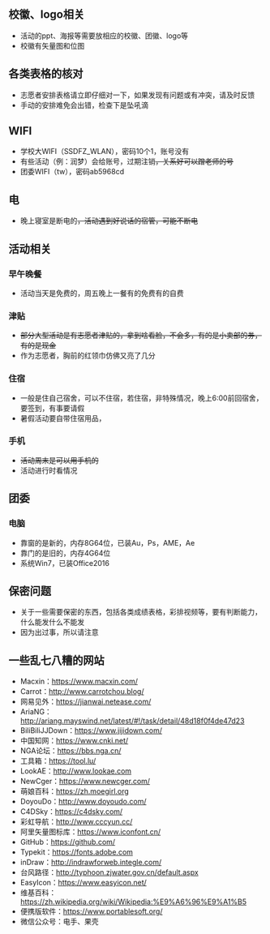 ## 校徽、logo相关
* 活动的ppt、海报等需要放相应的校徽、团徽、logo等
* 校徽有矢量图和位图

## 各类表格的核对
* 志愿者安排表格请立即仔细对一下，如果发现有问题或有冲突，请及时反馈
* 手动的安排难免会出错，检查下是坠吼滴

## WIFI
* 学校大WIFI（SSDFZ_WLAN），<c>密码10个1</c>，账号没有
* 有些活动（例：润梦）会给账号，过期注销<c><del>，关系好可以蹭老师的号</del></c>
* 团委WIFI（tw），<c>密码ab5968cd</c>

## 电
* 晚上寝室是断电的<c><del>，活动遇到好说话的宿管，可能不断电</del></c>

## 活动相关
### 早午晚餐
* 活动当天是免费的，周五晚上一餐有的免费有的自费

### 津贴
* <c><del>部分大型活动是有志愿者津贴的，拿到啥看脸，不会多，有的是小卖部的券，有的是现金</del></c>
* 作为志愿者，胸前的红领巾仿佛又亮了几分

### 住宿
* 一般是住自己宿舍，可以不住宿，若住宿，非特殊情况，晚上6:00前回宿舍，要签到，有事要请假
* 暑假活动要自带住宿用品，

### 手机
* <c><del>活动周末是可以用手机的</del></c>
* 活动进行时看情况

## 团委
### 电脑
* 靠窗的是新的，内存8G64位，已装Au，Ps，AME，Ae
* 靠门的是旧的，内存4G64位
* 系统Win7，已装Office2016

## 保密问题
* 关于一些需要保密的东西，包括各类成绩表格，彩排视频等，要有判断能力，什么能发什么不能发
* <c>因为出过事，所以请注意</c>

## 一些乱七八糟的网站
* Macxin：<https://www.macxin.com/>
* Carrot：<http://www.carrotchou.blog/>
* 网易见外：<https://jianwai.netease.com/>
* AriaNG：<http://ariang.mayswind.net/latest/#!/task/detail/48d18f0f4de47d23>
* BiliBiliJJDown：<https://www.jijidown.com/>
* 中国知网：<https://www.cnki.net/>
* NGA论坛：<https://bbs.nga.cn/>
* 工具箱：<https://tool.lu/>
* LookAE：<http://www.lookae.com>
* NewCger：<https://www.newcger.com/>
* 萌娘百科：<https://zh.moegirl.org>
* DoyouDo：<http://www.doyoudo.com/>
* C4DSky：<https://c4dsky.com/>
* 彩虹导航：<http://www.cccyun.cc/>
* 阿里矢量图标库：<https://www.iconfont.cn/>
* GitHub：<https://github.com/>
* Typekit：<https://fonts.adobe.com>
* inDraw：<http://indrawforweb.integle.com/>
* 台风路径：<http://typhoon.zjwater.gov.cn/default.aspx>
* EasyIcon：<https://www.easyicon.net/>
* 维基百科：<https://zh.wikipedia.org/wiki/Wikipedia:%E9%A6%96%E9%A1%B5>
* 便携版软件：<https://www.portablesoft.org/>
* 微信公众号：电手、果壳

